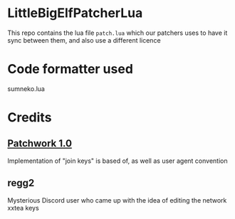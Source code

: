 # LittleBigElfPatcherLua
This repo contains the lua file `patch.lua` which our patchers uses to have it sync between them, and also use a different licence
# Code formatter used
sumneko.lua
# Credits
## [Patchwork 1.0](https://github.com/HugeSpaceship/Patchwork)
Implementation of "join keys" is based of, as well as user agent convention
## regg2
Mysterious Discord user who came up with the idea of editing the network xxtea keys
